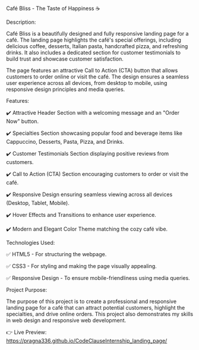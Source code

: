 Café Bliss - The Taste of Happiness ☕

Description:

Café Bliss is a beautifully designed and fully responsive landing page for a café. The landing page highlights the café's special offerings, including delicious coffee, desserts, Italian pasta, handcrafted pizza, and refreshing drinks. It also includes a dedicated section for customer testimonials to build trust and showcase customer satisfaction.

The page features an attractive Call to Action (CTA) button that allows customers to order online or visit the café. The design ensures a seamless user experience across all devices, from desktop to mobile, using responsive design principles and media queries.

Features:

✔️ Attractive Header Section with a welcoming message and an "Order Now" button.

✔️ Specialties Section showcasing popular food and beverage items like Cappuccino, Desserts, Pasta, Pizza, and Drinks.

✔️ Customer Testimonials Section displaying positive reviews from customers.

✔️ Call to Action (CTA) Section encouraging customers to order or visit the café.

✔️ Responsive Design ensuring seamless viewing across all devices (Desktop, Tablet, Mobile).

✔️ Hover Effects and Transitions to enhance user experience.

✔️ Modern and Elegant Color Theme matching the cozy café vibe.

Technologies Used:

✅ HTML5 - For structuring the webpage.

✅ CSS3 - For styling and making the page visually appealing.

✅ Responsive Design - To ensure mobile-friendliness using media queries.

Project Purpose:

The purpose of this project is to create a professional and responsive landing page for a café that can attract potential customers, highlight the specialties, and drive online orders. This project also demonstrates my skills in web design and responsive web development.

👉 Live Preview: https://pragna336.github.io/CodeClauseInternship_landing_page/
